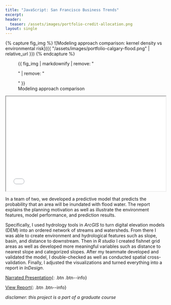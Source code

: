 ```yaml
---
title: "JavaScript: San Francisco Business Trends"
excerpt: 
header:
  teaser: /assets/images/portfolio-credit-allocation.png
layout: single
---
```

{% capture fig_img %}
![Modeling approach comparison: kernel density vs environmental risk]({{ "/assets/images/portfolio-calgary-flood.png" | relative_url }})
{% endcapture %}

<figure>
  {{ fig_img | markdownify | remove: "<p>" | remove: "</p>" }}
  <figcaption>Modeling approach comparison</figcaption>
</figure>

<iframe seamless src="/assets/doc/SF-Business-Trend/index.html" width="100%" height="300"></iframe>

In a team of two, we developed a predictive model that predicts the probability that an area will be inundated with flood water. The report explains the planning motivation as well as illustrate the environment features, model performance, and prediction results.

Specifically, I used hydrology tools in _ArcGIS_ to turn digital elevation models (DEM) into an ordered network of streams and watersheds. From there I was able to create environment and hydrological features such as slope, basin, and distance to downstream. Then in _R studio_ I created fishnet grid areas as well as developed more meaningful variables such as distance to nearest slope and categorized slopes. After my teammate developed and validated the model, I double-checked as well as conducted spatial cross-validation. Finally, I adjusted the visualizations and turned everything into a report in _InDesign_.

[Narrated Presentation](https://youtu.be/mUIs2zT6vXo){: .btn .btn--info}

[View Report](https://github.com/gillianzhaoxz/web/blob/master/assets/doc/calgary_floodReport.pdf){: .btn .btn--info}

_disclamer: this project is a part of a graduate course_